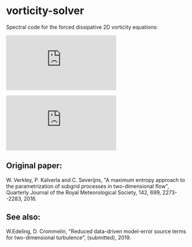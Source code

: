 # vorticity-solver
Spectral code for the forced dissipative 2D vorticity equations:

![equation](https://latex.codecogs.com/gif.latex?%5Cfrac%7B%5Cpartial%5Comega%7D%7B%5Cpartial%20t%7D%20&plus;%20%7BJ%5Cleft%28%5CPsi%2C%20%5Comega%5Cright%29%7D%20%3D%20%5Cnu%5Cnabla%5E2%5Comega%20&plus;%20%5Cmu%5Cleft%28F%20-%20%5Comega%5Cright%29)

![equation](https://latex.codecogs.com/gif.latex?%5Cnabla%5E2%5CPsi%20%3D%20%5Comega.)

## Original paper:

W. Verkley, P. Kalverla and C. Severijns, "A maximum entropy approach to the parametrization of subgrid processes in two-dimensional flow", Quarterly Journal of the Royal Meteorological Society, 142, 699, 2273--2283, 2016.

## See also:

W.Edeling, D. Crommelin, "Reduced data-driven model-error source terms for two-dimensional turbulence", (submitted), 2019.
